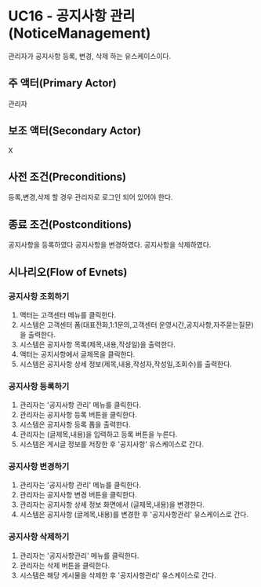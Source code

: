 # UC16 - 공지사항 관리(NoticeManagement)

관리자가 공지사항 등록, 변경, 삭제 하는 유스케이스이다.

## 주 액터(Primary Actor)

관리자

## 보조 액터(Secondary Actor)

X

## 사전 조건(Preconditions)
등록,변경,삭제 할 경우
관리자로 로그인 되어 있어야 한다.

## 종료 조건(Postconditions)
공지사항을 등록하였다
공지사항을 변경하였다.
공지사항을 삭제하였다.

## 시나리오(Flow of Evnets)

### 공지사항 조회하기

1. 액터는 고객센터 메뉴를 클릭한다.
2. 시스템은 고객센터 폼(대표전화,1:1문의,고객센터 운영시간,공지사항,자주묻는질문)을 출력한다.
2. 시스템은 공지사항 목록(제목,내용,작성일)을 출력한다.
3. 액터는 공지사항에서 글제목을 클릭한다.
4. 시스템은 공지사항 상세 정보(제목,내용,작성자,작성일,조회수)를 출력한다.

### 공지사항 등록하기 

1. 관리자는 '공지사항 관리' 메뉴를 클릭한다.
1. 관리자는 공지사항 등록 버튼을 클릭한다.
2. 시스템은 공지사항 등록 폼을 출력한다.
3. 관리자는 (글제목,내용)을 입력하고 등록 버튼을 누른다.
4. 시스템은 게시글 정보를 저장한 후 '공지사항' 유스케이스로 간다.

### 공지사항 변경하기

1. 관리자는 '공지사항 관리' 메뉴를 클릭한다.
2. 관리자는 공지사항 변경 버튼을 클릭한다.
3. 관리자는 공지사항 상세 정보 화면에서 (글제목,내용)을 변경한다.
4. 시스템은 공지사항 (글제목,내용)를 변경한 후 '공지사항관리' 유스케이스로 간다.

### 공지사항 삭제하기

1. 관리자는 '공지사항관리' 메뉴를 클릭한다.
2. 관리자는  삭제 버튼을 클릭한다.
3. 시스템은 해당 게시물을 삭제한 후 '공지사항관리' 유스케이스로 간다.

